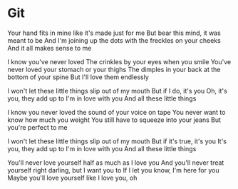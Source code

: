 # Git

Your hand fits in mine like it's made just for me
But bear this mind, it was meant to be
And I'm joining up the dots with the freckles on your cheeks
And it all makes sense to me

I know you've never loved
The crinkles by your eyes when you smile
You've never loved your stomach or your thighs
The dimples in your back at the bottom of your spine
But I'll love them endlessly

I won't let these little things slip out of my mouth
But if I do, it's you
Oh, it's you, they add up to
I'm in love with you
And all these little things

I know you never loved the sound of your voice on tape
You never want to know how much you weight
You still have to squeeze into your jeans
But you're perfect to me

I won't let these little things slip out of my mouth
But if it's true, it's you
It's you, they add up to
I'm in love with you
And all these little things

You'll never love yourself half as much as I love you
And you'll never treat yourself right darling, but I want you to
If I let you know, I'm here for you
Maybe you'll love yourself like I love you, oh